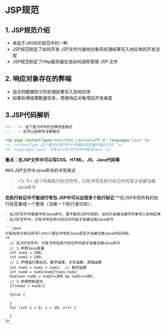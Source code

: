 # JSP规范

## 1. JSP规范介绍

- 来自于JAVAEE规范中的一种
- JSP规范制定了如何开发 JSP文件代替响对象将处理结果写入响应体的开发流程
- JSP规范制定了Http服务器应该如何调用管理 JSP 文件

## 2. 响应对象存在的弊端

- 适合将数据较少的处理结果写入到响应体
- 如果处理结果数量较多，使用响应对象增加开发难度

## 3.JSP代码解析

```JSP
<%----%> 这个是JSP中的注释信息格式
<!----> 也可以这样写注释格式
```

```JSP
<%@ page contentType="text/html;charset=UTF-8" language="java" %>
<%--contentType 这个属性代表JSP中传递给浏览器的编码方式--%>
<%--language="java" 代表可以在JSP文件中编写Java--%> 
```

**重点：在JSP文件中可以写CSS、HTML、JS、Java代码等**

##4.JSP文件中Java命令的书写格式
> <% %> 这个叫做执行标记符号，只有书写在执行标记中内容才会被当做Java命令

**在执行标记中不能进行导包**
**JSP中可以出现多个执行标记**
**在JSP中将所有的执行标签看成一个整体（当做一个执行语句快），
~~~~
- 在JSP文件中直接书写Java命令，是不能呗JSP识别的，此时只会被当做字符串写入到响应体
- 在JSP文件中，只有书写在执行标记中内容才会被当做Java命令

```java
只有在执行标记符号(<%%>)里边书写的Java语言才会被当做Java代码对待。
<%
  // 在JSP文件中，只有书写在执行标记中内容才会被当做Java命令
  // 1.声明Java变量
  int num1 = 100;
  int num2 = 200;
  // 2.声明运行表达式，数字运算，关系运算、逻辑运算
  int num3 = num1 + num2;  // 数学运算
  int num4 = num1>num2?num1:num2;
  boolean num5 = num2>=200 && num1>=100;
  // 3.声明控制语句
  if(num2 > num1){
    
  }else {
    
  }
  for (int i = 0; i < 10; i++) {
    
  }
%>
```

